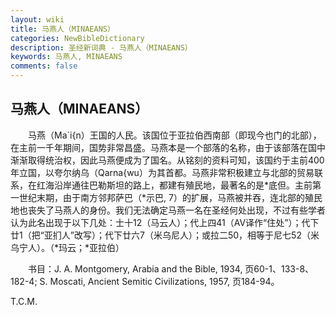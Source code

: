 ```yaml
---
layout: wiki
title: 马燕人（MINAEANS）
categories: NewBibleDictionary
description: 圣经新词典 - 马燕人（MINAEANS）
keywords: 马燕人, MINAEANS
comments: false
---
```


## 马燕人（MINAEANS）

　　马燕（Ma`i{n）王国的人民。该国位于亚拉伯西南部（即现今也门的北部），在主前一千年期间，国势非常昌盛。马燕本是一个部落的名称，由于该部落在国中渐渐取得统治权，因此马燕便成为了国名。从铭刻的资料可知，该国约于主前400年立国，以夸尔纳乌（Qarna{wu）为其首都。马燕非常积极建立与北部的贸易联系，在红海沿岸通往巴勒斯坦的路上，都建有殖民地，最著名的是*底但。主前第一世纪末期，由于南方邻邦萨巴（*示巴, 7）的扩展，马燕被并吞，连北部的殖民地也丧失了马燕人的身份。我们无法确定马燕一名在圣经何处出现，不过有些学者认为此名出现于以下几处：士十12（马云人）；代上四41（AV译作“住处”）；代下廿1（把“亚扪人”改写）；代下廿六7（米乌尼人）；或拉二50，相等于尼七52（米乌宁人）。（*玛云；*亚拉伯）

　　书目：J. A. Montgomery, Arabia and the Bible, 1934, 页60-1、133-8、182-4; S. Moscati, Ancient Semitic Civilizations, 1957, 页184-94。

T.C.M.








